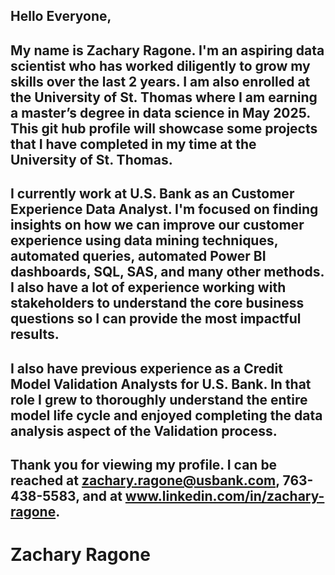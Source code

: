 ## Hello Everyone,

## My name is Zachary Ragone. I'm an aspiring data scientist who has worked diligently to grow my skills over the last 2 years. I am also enrolled at the University of St. Thomas where I am earning a master’s degree in data science in May 2025. This git hub profile will showcase some projects that I have completed in my time at the University of St. Thomas.

## I currently work at U.S. Bank as an Customer Experience Data Analyst. I'm focused on finding insights on how we can improve our customer experience using data mining techniques, automated queries, automated Power BI dashboards, SQL, SAS, and many other methods. I also have a lot of experience working with stakeholders to understand the core business questions so I can provide the most impactful results.

## I also have previous experience as a Credit Model Validation Analysts for U.S. Bank. In that role I grew to thoroughly understand the entire model life cycle and enjoyed completing the data analysis aspect of the Validation process.

## Thank you for viewing my profile. I can be reached at zachary.ragone@usbank.com, 763-438-5583, and at www.linkedin.com/in/zachary-ragone.

# Zachary Ragone
